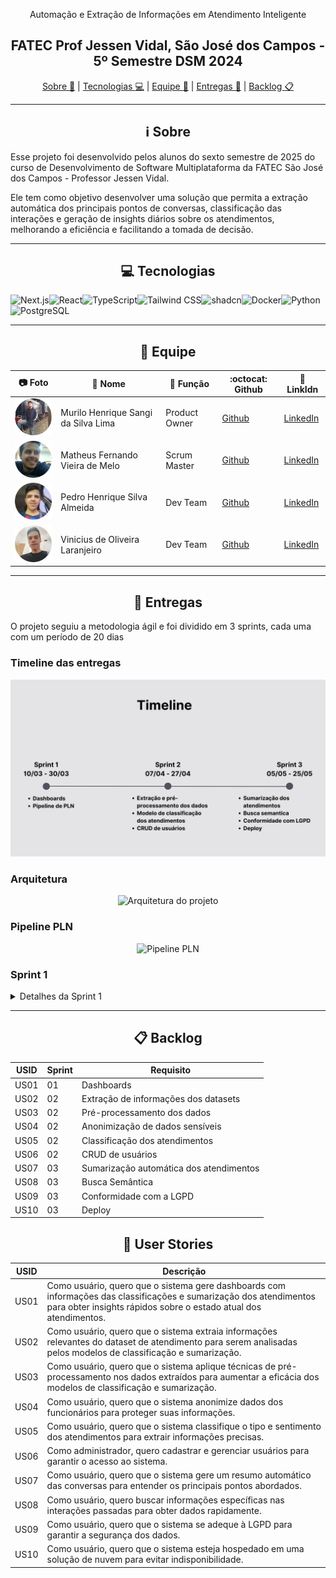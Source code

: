 <div align="center">

Automação e Extração de Informações em Atendimento Inteligente

## FATEC Prof Jessen Vidal, São José dos Campos - 5º Semestre DSM 2024

[Sobre :memo:](#sobre) | [Tecnologias :computer:](#tecnologias) | [Equipe :busts_in_silhouette:](#equipe) | [Entregas :rocket:](#entregas) | [Backlog :clipboard:](#backlog)

</div>

---

<div align="center">

## :information_source: Sobre

</div>

Esse projeto foi desenvolvido pelos alunos do sexto semestre de 2025 do curso de Desenvolvimento de Software Multiplataforma da FATEC São José dos Campos - Professor Jessen Vidal.

Ele tem como objetivo desenvolver uma solução que permita a extração automática dos principais pontos de conversas, classificação das interações e geração de insights diários sobre os atendimentos, melhorando a eficiência e facilitando a tomada de decisão.

---

<div align="center">

## :computer: Tecnologias

</div>

  
![Next.js](https://img.shields.io/badge/Next.js-000000?style=for-the-badge&logo=next.js&logoColor=white)![React](https://img.shields.io/badge/React-61DAFB?style=for-the-badge&logo=react&logoColor=white)![TypeScript](https://img.shields.io/badge/TypeScript-3178C6?style=for-the-badge&logo=typescript&logoColor=white)![Tailwind CSS](https://img.shields.io/badge/Tailwind_CSS-38B2AC?style=for-the-badge&logo=tailwind-css&logoColor=white)![shadcn](https://img.shields.io/badge/shadcn-000000?style=for-the-badge&logo=shadcn&logoColor=white)![Docker](https://img.shields.io/badge/Docker%20-%20%232496ED?style=for-the-badge&logo=docker&logoColor=white)![Python](https://img.shields.io/badge/Python%20-%20%233776AB?style=for-the-badge&logo=python&logoColor=white)![PostgreSQL](https://img.shields.io/badge/PostgreSQL%20-%20%234169E1?style=for-the-badge&logo=postgresql&logoColor=white)
  

---

<div align="center">

## :busts_in_silhouette: Equipe

</div>

| :camera: Foto                         | :bust_in_silhouette: Nome           | :briefcase: Função | :octocat: Github                              | :link: LinkIdn                                                         |
| ------------------------------------- | ----------------------------------- | ------------------ | --------------------------------------------- | ---------------------------------------------------------------------- |
| ![Foto](docs/images/fotoMurilo.png)   | Murilo Henrique Sangi da Silva Lima | Product Owner      | [Github](https://github.com/MuriloLima03)     | [LinkedIn](https://www.linkedin.com/in/murilo-sangi-944964313/)        |
| ![Foto](docs/images/fotoMatheus.png)  | Matheus Fernando Vieira de Melo     | Scrum Master       | [Github](https://github.com/Matheusfvm)       | [LinkedIn](https://www.linkedin.com/in/matheusfvmelo/)                 |
| ![Foto](docs/images/fotoPedro.png)    | Pedro Henrique Silva Almeida        | Dev Team           | [Github](https://github.com/PedroHSdeAlmeida) | [LinkedIn](https://www.linkedin.com/in/pedroalmeidadev/)               |
| ![Foto](docs/images/fotoVinicius.png) | Vinicius de Oliveira Laranjeiro     | Dev Team           | [Github](https://github.com/vdlaranjeiro)     | [LinkedIn](https://www.linkedin.com/in/vinicius-laranjeiro-296b371bb/) |

---

<div align="center">

## :rocket: Entregas

</div>
  
O projeto seguiu a metodologia ágil e foi dividido em 3 sprints, cada uma com um período de 20 dias


### Timeline das entregas

<div align="center">

![Timeline das entregas](/docs/images/Timeline.png)

</div>

### Arquitetura

<div align="center">

![Arquitetura do projeto](url-da-imagem-arquitetura)

</div>

### Pipeline PLN

<div align="center">

![Pipeline PLN](url-da-imagem-pipeline)

</div>

### Sprint 1

<details>
  <summary>Detalhes da Sprint 1</summary>

  <br>

**Objetivo da Sprint:**  
Nessa sprint, nosso foco foi na documentação do sistema, configuração da pipeline de PLN e construção dos dashboards para demonstrar os resultados da análise dos atendimentos.

**Sprint Backlog:**

| USID | Requisito    |
| ---- | ------------ |
| US01 | Dashboards   |
| US02 | Pipeline PLN |

**Burndown:**  
![Burndown Sprint 1](./docs/sprint1/burndownSprint1.png)

</details>

---

<div align="center">

## :clipboard: Backlog

</div>

| USID | Sprint | Requisito                               |
| ---- | ------ | --------------------------------------- |
| US01 | 01     | Dashboards                              |
| US02 | 02     | Extração de informações dos datasets    |
| US03 | 02     | Pré-processamento dos dados             |
| US04 | 02     | Anonimização de dados sensíveis         |
| US05 | 02     | Classificação dos atendimentos          |
| US06 | 02     | CRUD de usuários                        |
| US07 | 03     | Sumarização automática dos atendimentos |
| US08 | 03     | Busca Semântica                         |
| US09 | 03     | Conformidade com a LGPD                 |
| US10 | 03     | Deploy                                  |


<div align="center">

## :scroll: User Stories

</div>

| USID | Descrição                                                                                                                                                                              |
| ---- | -------------------------------------------------------------------------------------------------------------------------------------------------------------------------------------- |
| US01 | Como usuário, quero que o sistema gere dashboards com informações das classificações e sumarização dos atendimentos para obter insights rápidos sobre o estado atual dos atendimentos. |
| US02 | Como usuário, quero que o sistema extraia informações relevantes do dataset de atendimento para serem analisadas pelos modelos de classificação e sumarização.                         |
| US03 | Como usuário, quero que o sistema aplique técnicas de pré-processamento nos dados extraídos para aumentar a eficácia dos modelos de classificação e sumarização.                       |
| US04 | Como usuário, quero que o sistema anonimize dados dos funcionários para proteger suas informações.                                                                                     |
| US05 | Como usuário, quero que o sistema classifique o tipo e sentimento dos atendimentos para extrair informações precisas.                                                                  |
| US06 | Como administrador, quero cadastrar e gerenciar usuários para garantir o acesso ao sistema.                                                                                            |
| US07 | Como usuário, quero que o sistema gere um resumo automático das conversas para entender os principais pontos abordados.                                                                |
| US08 | Como usuário, quero buscar informações específicas nas interações passadas para obter dados rapidamente.                                                                               |
| US09 | Como usuário, quero que o sistema se adeque à LGPD para garantir a segurança dos dados.                                                                                                |
| US10 | Como usuário, quero que o sistema esteja hospedado em uma solução de nuvem para evitar indisponibilidade.                                                                              |

